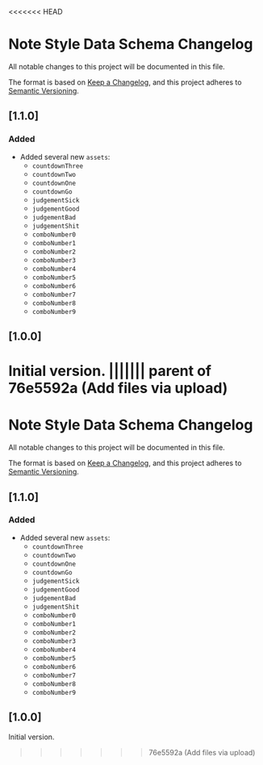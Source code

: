 <<<<<<< HEAD
# Note Style Data Schema Changelog

All notable changes to this project will be documented in this file.

The format is based on [Keep a Changelog](https://keepachangelog.com/en/1.0.0/),
and this project adheres to [Semantic Versioning](https://semver.org/spec/v2.0.0.html).

## [1.1.0]
### Added
- Added several new `assets`:
  - `countdownThree`
  - `countdownTwo`
  - `countdownOne`
  - `countdownGo`
  - `judgementSick`
  - `judgementGood`
  - `judgementBad`
  - `judgementShit`
  - `comboNumber0`
  - `comboNumber1`
  - `comboNumber2`
  - `comboNumber3`
  - `comboNumber4`
  - `comboNumber5`
  - `comboNumber6`
  - `comboNumber7`
  - `comboNumber8`
  - `comboNumber9`

## [1.0.0]
Initial version.
||||||| parent of 76e5592a (Add files via upload)
=======
# Note Style Data Schema Changelog

All notable changes to this project will be documented in this file.

The format is based on [Keep a Changelog](https://keepachangelog.com/en/1.0.0/),
and this project adheres to [Semantic Versioning](https://semver.org/spec/v2.0.0.html).

<!-- TODO: Include NoteSplash and NoteStyle changes made to accomodate week 6 note splash/hold stuff -->

## [1.1.0]
### Added
- Added several new `assets`:
  - `countdownThree`
  - `countdownTwo`
  - `countdownOne`
  - `countdownGo`
  - `judgementSick`
  - `judgementGood`
  - `judgementBad`
  - `judgementShit`
  - `comboNumber0`
  - `comboNumber1`
  - `comboNumber2`
  - `comboNumber3`
  - `comboNumber4`
  - `comboNumber5`
  - `comboNumber6`
  - `comboNumber7`
  - `comboNumber8`
  - `comboNumber9`

## [1.0.0]
Initial version.
>>>>>>> 76e5592a (Add files via upload)
